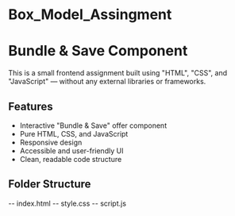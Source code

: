 # Box_Model_Assingment

# Bundle & Save Component

This is a small frontend assignment built using "HTML", "CSS", and "JavaScript" — without any external libraries or frameworks.

## Features

- Interactive "Bundle & Save" offer component
- Pure HTML, CSS, and JavaScript
- Responsive design
- Accessible and user-friendly UI
- Clean, readable code structure

## Folder Structure

-- index.html
-- style.css
-- script.js
